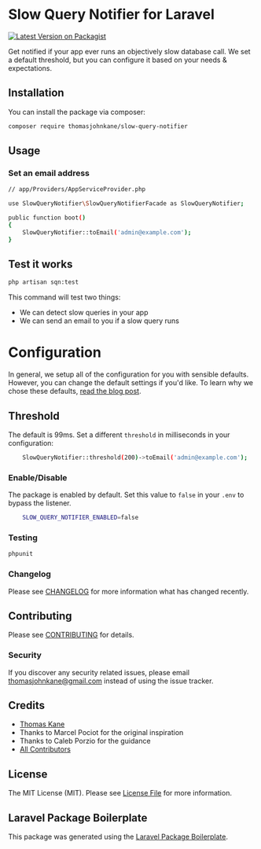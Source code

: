 # Slow Query Notifier for Laravel

[![Latest Version on Packagist](https://img.shields.io/packagist/v/thomasjohnkane/slow-query-notifier.svg?style=flat-square)](https://packagist.org/packages/thomasjohnkane/slow-query-notifier)

Get notified if your app ever runs an objectively slow database call. We set a default threshold, but you can configure it based on your needs & expectations.

## Installation

You can install the package via composer:

```bash
composer require thomasjohnkane/slow-query-notifier
```
## Usage
### Set an email address
```bash
// app/Providers/AppServiceProvider.php

use SlowQueryNotifier\SlowQueryNotifierFacade as SlowQueryNotifier;

public function boot()
{
    SlowQueryNotifier::toEmail('admin@example.com');
}
```
## Test it works
```bash
php artisan sqn:test
```
This command will test two things:

- We can detect slow queries in your app
- We can send an email to you if a slow query runs

# Configuration

In general, we setup all of the configuration for you with sensible defaults. However, you can change the default settings if you'd like. To learn why we chose these defaults, <a href="#">read the blog post</a>.

## Threshold

The default is 99ms. Set a different `threshold` in milliseconds in your configuration:
```bash
    SlowQueryNotifier::threshold(200)->toEmail('admin@example.com');
```
### Enable/Disable

The package is enabled by default. Set this value to `false` in your `.env` to bypass the listener.
```bash
    SLOW_QUERY_NOTIFIER_ENABLED=false
```
### Testing

``` bash
phpunit
```

### Changelog

Please see [CHANGELOG](CHANGELOG.md) for more information what has changed recently.

## Contributing

Please see [CONTRIBUTING](CONTRIBUTING.md) for details.

### Security

If you discover any security related issues, please email thomasjohnkane@gmail.com instead of using the issue tracker.

## Credits

- [Thomas Kane](https://github.com/thomasjohnkane)
- Thanks to Marcel Pociot for the original inspiration
- Thanks to Caleb Porzio for the guidance
- [All Contributors](../../contributors)

## License

The MIT License (MIT). Please see [License File](LICENSE.md) for more information.

## Laravel Package Boilerplate

This package was generated using the [Laravel Package Boilerplate](https://laravelpackageboilerplate.com).
